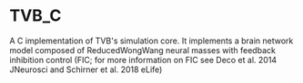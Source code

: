 # TVB_C
A C implementation of TVB's simulation core. It implements a brain network model composed of ReducedWongWang neural masses with feedback inhibition control (FIC; for more information on FIC see Deco et al. 2014 JNeurosci and Schirner et al. 2018 eLife)
